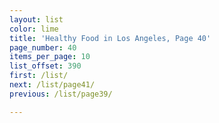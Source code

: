 ```yaml
---
layout: list
color: lime
title: 'Healthy Food in Los Angeles, Page 40'
page_number: 40
items_per_page: 10
list_offset: 390
first: /list/
next: /list/page41/
previous: /list/page39/

---
```

